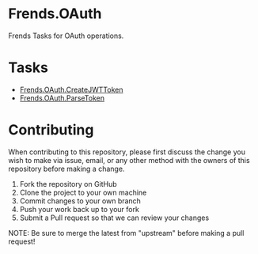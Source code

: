 # Frends.OAuth
Frends Tasks for OAuth operations.

# Tasks
- [Frends.OAuth.CreateJWTToken](Frends.OAuth.CreateJWTToken/README.md)
- [Frends.OAuth.ParseToken](Frends.OAuth.ParseToken/README.md)

# Contributing
When contributing to this repository, please first discuss the change you wish to make via issue, email, or any other method with the owners of this repository before making a change.

1. Fork the repository on GitHub
2. Clone the project to your own machine
3. Commit changes to your own branch
4. Push your work back up to your fork
5. Submit a Pull request so that we can review your changes

NOTE: Be sure to merge the latest from "upstream" before making a pull request!